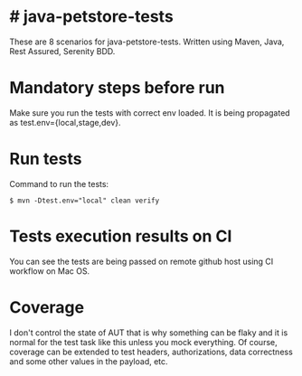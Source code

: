 # # java-petstore-tests

These are 8 scenarios for java-petstore-tests. Written using Maven, Java, Rest Assured, Serenity BDD. 

# Mandatory steps before run

Make sure you run the tests with correct env loaded. It is being propagated as test.env={local,stage,dev}.

# Run tests
Command to run the tests:

```
$ mvn -Dtest.env="local" clean verify
```

# Tests execution results on CI
You can see the tests are being passed on remote github host using CI workflow on Mac OS.



# Coverage
I don't control the state of AUT that is why something can be flaky and it is normal for the test task like this unless you mock everything.
Of course, coverage can be extended to test headers, authorizations, data correctness and some other values in the payload, etc.